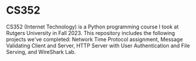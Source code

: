# CS352

CS352 (Internet Technology) is a Python programming course I took at Rutgers University in Fall 2023. This repository includes the following projects we've completed: Network Time Protocol assignment, Message Validating Client and Server, HTTP Server with User Authentication and File Serving, and WireShark Lab.

